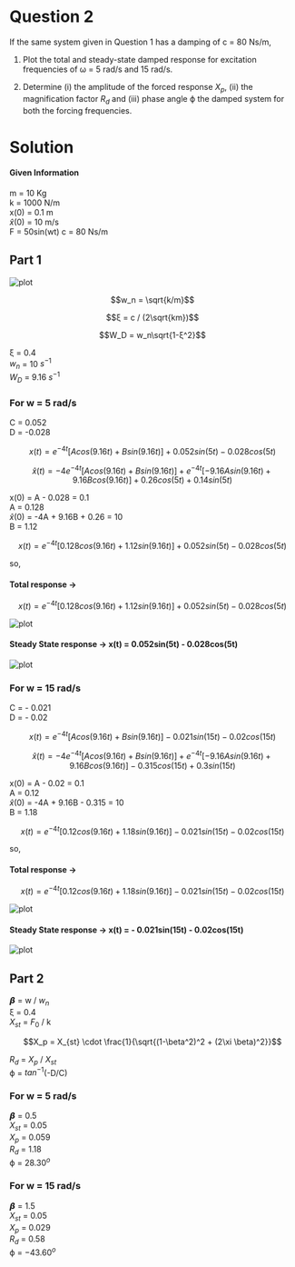 # Question 2

If the same system given in Question 1 has a damping of c = 80 Ns/m,

1) Plot the total and steady-state damped response for excitation frequencies of ω = 5 rad/s and 15 rad/s.

2) Determine (i) the amplitude of the forced response $X_p$, (ii) the magnification factor $R_d$ and (iii) phase angle ϕ the damped system for both the forcing frequencies.

# Solution

#### Given Information
m = 10 Kg  
k = 1000 N/m  
x(0) = 0.1 m  
$\hat{x}$(0) = 10 m/s  
F = 50sin(wt)
c = 80 Ns/m  

## Part 1
![plot](./Question2Formula.jpg)

```math
w_n = \sqrt{k/m}
```

```math
ξ = c / (2\sqrt{km})
```

```math
W_D = w_n\sqrt{1-ξ^2}
```

ξ = 0.4  
$w_n$ = 10 $s^{-1}$  
$W_D$ = 9.16 $s^{-1}$  

### For w = 5 rad/s

C = 0.052  
D = -0.028  

```math
x(t) = e^{-4t}[Acos(9.16t) + Bsin(9.16t)] + 0.052sin(5t) -0.028cos(5t)
```
```math
\hat{x}(t) = -4e^{-4t}[Acos(9.16t) + Bsin(9.16t)] + e^{-4t}[-9.16Asin(9.16t) + 9.16Bcos(9.16t)] + 0.26cos(5t) + 0.14sin(5t)
```

x(0) = A - 0.028 = 0.1  
A = 0.128  
$\hat{x}$(0) = -4A + 9.16B + 0.26 = 10  
B = 1.12

```math
x(t) = e^{-4t}[0.128cos(9.16t) + 1.12sin(9.16t)] + 0.052sin(5t) - 0.028cos(5t)
```
so,  
#### Total response -> 
```math
x(t) = e^{-4t}[0.128cos(9.16t) + 1.12sin(9.16t)] + 0.052sin(5t) - 0.028cos(5t)
```

![plot](./TR_Q2_W5.png)

#### Steady State response -> x(t) = 0.052sin(5t) - 0.028cos(5t)

![plot](./SSR_Q2_W5.png)


### For w = 15 rad/s

C = - 0.021  
D = - 0.02  

```math
x(t) = e^{-4t}[Acos(9.16t) + Bsin(9.16t)] - 0.021sin(15t) - 0.02cos(15t)
```
```math
\hat{x}(t) = -4e^{-4t}[Acos(9.16t) + Bsin(9.16t)] + e^{-4t}[-9.16Asin(9.16t) + 9.16Bcos(9.16t)] - 0.315cos(15t) + 0.3sin(15t)
```

x(0) = A - 0.02 = 0.1  
A = 0.12  
$\hat{x}$(0) = -4A + 9.16B - 0.315 = 10  
B = 1.18

```math
x(t) = e^{-4t}[0.12cos(9.16t) + 1.18sin(9.16t)] - 0.021sin(15t) - 0.02cos(15t)
```
so,  
#### Total response -> 
```math
x(t) = e^{-4t}[0.12cos(9.16t) + 1.18sin(9.16t)] - 0.021sin(15t) - 0.02cos(15t)
```

![plot](./TR_Q2_W15.png)

#### Steady State response -> x(t) = - 0.021sin(15t) - 0.02cos(15t)

![plot](./SSR_Q2_W15.png)

## Part 2

𝞫 = w / $w_n$  
ξ = 0.4  
$X_{st}$ = $F_0$ / k  
```math
X_p = X_{st} \cdot \frac{1}{\sqrt{(1-\beta^2)^2 + (2\xi \beta)^2}}
```
$R_d$ = $X_p$ / $X_{st}$  
ϕ = $tan^{-1}$(-D/C)  

### For w = 5 rad/s
𝞫 = 0.5  
$X_{st}$ = 0.05  
$X_p$ = 0.059  
$R_d$ = 1.18  
ϕ = $28.30^o$  

### For w = 15 rad/s
𝞫 = 1.5  
$X_{st}$ = 0.05  
$X_p$ =  0.029  
$R_d$ = 0.58  
ϕ = $-43.60^o$  